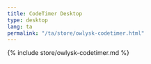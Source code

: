```yaml
---
title: CodeTimer Desktop
type: desktop
lang: ta
permalink: "/ta/store/owlysk-codetimer.html"
---
```


{% include store/owlysk-codetimer.md %}
 
